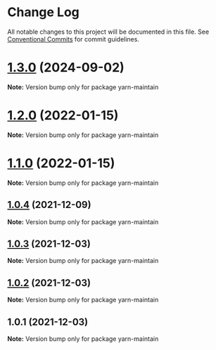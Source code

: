 # Change Log

All notable changes to this project will be documented in this file.
See [Conventional Commits](https://conventionalcommits.org) for commit guidelines.

# [1.3.0](https://github.com/kobiburnley/yarn-maintain/compare/yarn-maintain@1.2.0...yarn-maintain@1.3.0) (2024-09-02)

**Note:** Version bump only for package yarn-maintain





# [1.2.0](https://github.com/kobiburnley/yarn-maintain/compare/yarn-maintain@1.1.0...yarn-maintain@1.2.0) (2022-01-15)

**Note:** Version bump only for package yarn-maintain





# [1.1.0](https://github.com/kobiburnley/yarn-maintain/compare/yarn-maintain@1.0.4...yarn-maintain@1.1.0) (2022-01-15)

**Note:** Version bump only for package yarn-maintain





## [1.0.4](https://github.com/kobiburnley/yarn-maintain/compare/yarn-maintain@1.0.3...yarn-maintain@1.0.4) (2021-12-09)

**Note:** Version bump only for package yarn-maintain





## [1.0.3](https://github.com/kobiburnley/yarn-maintain/compare/yarn-maintain@1.0.2...yarn-maintain@1.0.3) (2021-12-03)

**Note:** Version bump only for package yarn-maintain





## [1.0.2](https://github.com/kobiburnley/yarn-maintain/compare/yarn-maintain@1.0.1...yarn-maintain@1.0.2) (2021-12-03)

**Note:** Version bump only for package yarn-maintain





## 1.0.1 (2021-12-03)

**Note:** Version bump only for package yarn-maintain
